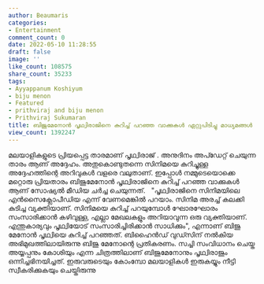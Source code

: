 ```yaml
---
author: Beaumaris
categories:
- Entertainment
comment_count: 0
date: 2022-05-10 11:28:55
draft: false
image: ''
like_count: 108575
share_count: 35233
tags:
- Ayyappanum Koshiyum
- biju menon
- Featured
- prithviraj and biju menon
- Prithviraj Sukumaran
title: ബിജുമേനോൻ പൃഥ്വിരാജിനെ കുറിച്ച് പറഞ്ഞ വാക്കുകൾ ഏറ്റുപിടിച്ചു മാധ്യമങ്ങൾ
view_count: 1392247
---
```


മലയാളികളുടെ പ്രിയപ്പെട്ട താരമാണ് പൃഥ്വിരാജ് . അനുദിനം അപ്ഡേറ്റ് ചെയുന്ന താരം ആണ് അദ്ദേഹം. അതുകൊണ്ടുതന്നെ സിനിമയെ കുറിച്ചുള്ള അദ്ദേഹത്തിന്റെ അറിവുകൾ വളരെ വലുതാണ്. ഇപ്പോൾ നമ്മുടെയൊക്കെ മറ്റൊരു പ്രിയതാരം ബിജുമേനോൻ പൃഥ്വിരാജിനെ കുറിച്ച് പറഞ്ഞ വാക്കുകൾ ആണ് സോഷ്യൽ മീഡിയ ചർച്ച ചെയുന്നത്. &nbsp; "പൃഥ്വിരാജിനെ സിനിമയിലെ എൻസൈക്ലോപീഡിയ എന്ന് വേണമെങ്കിൽ പറയാം. സിനിമ അരച്ച് കലക്കി കുടിച്ച വ്യക്തിയാണ്. സിനിമയെ കുറിച്ച് പറയുമ്പോൾ ഘോരഘോരം സംസാരിക്കാൻ കഴിവുള്ള, എല്ലാ മേഖലകളും അറിയാവുന്ന ഒരു വ്യക്തിയാണ്. എന്തുകാര്യവും പൃഥ്വിയോട് സംസാരിച്ചിരിക്കാൻ സാധിക്കും", എന്നാണ് ബിജു മേനോൻ പൃഥ്വിയെ കുറിച്ച് പറഞ്ഞത്. ബിഹൈൻഡ് വുഡ്സിന് നൽകിയ അഭിമുഖത്തിലായിരുന്നു ബിജു മേനോന്റെ പ്രതികരണം. സച്ചി സംവിധാനം ചെയ്ത അയ്യപ്പനും കോശിയും എന്ന ചിത്രത്തിലാണ് ബിജുമേനോനും പൃഥ്വിരാജും ഒന്നിച്ചഭിനയിച്ചത്. ഇരുവരുടെയും കോംമ്പോ മലയാളികൾ ഇരുകയ്യും നീട്ടി സ്വീകരിക്കുകയും ചെയ്തിരുന്നു